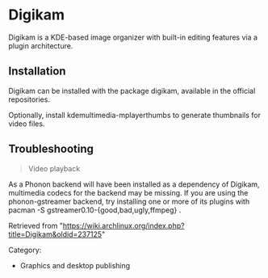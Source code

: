 Digikam
=======

Digikam is a KDE-based image organizer with built-in editing features
via a plugin architecture.

Installation
------------

Digikam can be installed with the package digikam, available in the
official repositories.

Optionally, install kdemultimedia-mplayerthumbs to generate thumbnails
for video files.

Troubleshooting
---------------

> Video playback

As a Phonon backend will have been installed as a dependency of Digikam,
multimedia codecs for the backend may be missing. If you are using the
phonon-gstreamer backend, try installing one or more of its plugins with
pacman -S gstreamer0.10-{good,bad,ugly,ffmpeg} .

Retrieved from
"https://wiki.archlinux.org/index.php?title=Digikam&oldid=237125"

Category:

-   Graphics and desktop publishing
